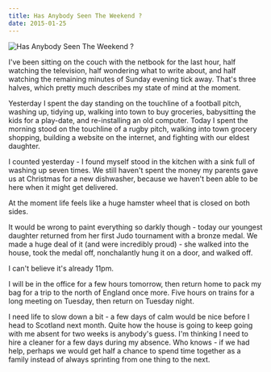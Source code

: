 ```yaml
---
title: Has Anybody Seen The Weekend ?
date: 2015-01-25
---
```


![Has Anybody Seen The Weekend ?](https://source.unsplash.com/jpkvklXwt98/1600x900)

I've been sitting on the couch with the netbook for the last hour, half watching the television, half wondering what to write about, and half watching the remaining minutes of Sunday evening tick away. That's three halves, which pretty much describes my state of mind at the moment.

Yesterday I spent the day standing on the touchline of a football pitch, washing up, tidying up, walking into town to buy groceries, babysitting the kids for a play-date, and re-installing an old computer. Today I spent the morning stood on the touchline of a rugby pitch, walking into town grocery shopping, building a website on the internet, and fighting with our eldest daughter.

I counted yesterday - I found myself stood in the kitchen with a sink full of washing up seven times. We still haven't spent the money my parents gave us at Christmas for a new dishwasher, because we haven't been able to be here when it might get delivered.

At the moment life feels like a huge hamster wheel that is closed on both sides.

It would be wrong to paint everything so darkly though - today our youngest daughter returned from her first Judo tournament with a bronze medal. We made a huge deal of it (and were incredibly proud) - she walked into the house, took the medal off, nonchalantly hung it on a door, and walked off.

I can't believe it's already 11pm.

I will be in the office for a few hours tomorrow, then return home to pack my bag for a trip to the north of England once more. Five hours on trains for a long meeting on Tuesday, then return on Tuesday night.

I need life to slow down a bit - a few days of calm would be nice before I head to Scotland next month. Quite how the house is going to keep going with me absent for two weeks is anybody's guess. I'm thinking I need to hire a cleaner for a few days during my absence. Who knows - if we had help, perhaps we would get half a chance to spend time together as a family instead of always sprinting from one thing to the next.